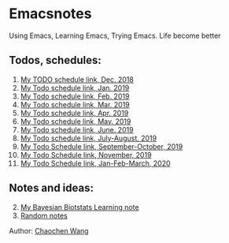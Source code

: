 # Emacsnotes
Using Emacs, Learning Emacs, Trying Emacs. Life become better

## Todos, schedules:

1. [My TODO schedule link, Dec. 2018](https://wangcc.me/Emacsnotes/TODO)
3. [My Todo schedule link, Jan. 2019](https://wangcc.me/Emacsnotes/Todo201901)
4. [My Todo schedule link, Feb. 2019](https://wangcc.me/Emacsnotes/Todo201902)
5. [My Todo schedule link, Mar. 2019](https://wangcc.me/Emacsnotes/Todo201903)
6. [My Todo schedule link, Apr. 2019](https://wangcc.me/Emacsnotes/Todo201904)
7. [My Todo schedule link, May. 2019](https://wangcc.me/Emacsnotes/Todo201905)
8. [My Todo schedule link, June. 2019](https://wangcc.me/Emacsnotes/Todo201906)
9. [My Todo schedule link, July-August. 2019](https://wangcc.me/Emacsnotes/Todo201907)
10. [My Todo Schedule link, September-October, 2019](https://wangcc.me/Emacsnotes/Todo201909)
11. [My Todo Schedule link, November, 2019](https://wangcc.me/Emacsnotes/Todo201911)
12. [My Todo Schedule link, Jan-Feb-March, 2020](https://wangcc.me/Emacsnotes/Todo20200102)

## Notes and ideas:
2. [My Bayesian Biotstats Learning note](https://wangcc.me/Emacsnotes/Notes_from_learning_Bayesian_Biostat)
1. [Random notes](https://wangcc.me/Emacsnotes/Randomnotes)

Author: [Chaochen Wang](https://wangcc.me)
